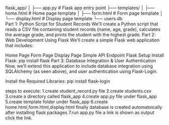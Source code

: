 flask_app/
│
├── app.py             # Flask app entry point
├── templates/
│   ├── home.html      # Home page template
│   ├── form.html      # Form page template
│   └── display.html   # Display page template
└── users.db   
Part 1: Python Script for Student Records
We'll create a Python script that reads a CSV file containing student records (name, age, grade), calculates the average grade, and prints the student with the highest grade.
Part 2: Web Development Using Flask
We'll create a simple Flask web application that includes:

Home Page
Form Page
Display Page
Simple API Endpoint
Flask Setup
Install Flask:
pip install flask
Part 3: Database Integration & User Authentication
Now, we’ll extend this application to include database integration using SQLAlchemy (as seen above), and user authentication using Flask-Login.

Install the Required Libraries:
pip install flask-login


steps to execute:
1.create student_record.py file
2.create students.csv
3.create a directory called flask_app
4.create app.py file under flask_app
5.create template folder under flask_app
6.create home.html,form.html,display.html
finally database is created automatoically after installing flask packages
7.run app.py file
a link is shown as output click the link.
